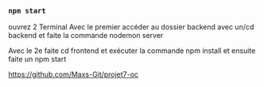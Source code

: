### `npm start`

ouvrez 2 Terminal
Avec le premier accéder au dossier backend avec un/cd backend et faite la commande nodemon server

Avec le 2e faite cd frontend et exécuter la commande npm install et ensuite faite un npm start

https://github.com/Maxs-Git/projet7-oc
